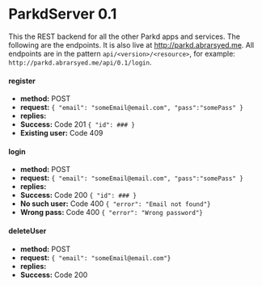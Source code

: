 # ParkdServer 0.1
This the REST backend for all the other Parkd apps and services. The following are the endpoints.
It is also live at http://parkd.abrarsyed.me. All endpoints are in the pattern ```api/<version>/<resource>```, for example: ```http://parkd.abrarsyed.me/api/0.1/login```.

#### register
- **method:** POST
- **request:** ```{ "email": "someEmail@email.com", "pass":"somePass" }``` 
- **replies:**
 - **Success:** Code 201 ```{ "id": ### } ```
 - **Existing user:** Code 409

#### login
- **method:** POST
- **request:** ```{ "email": "someEmail@email.com", "pass":"somePass" }``` 
- **replies:**
 - **Success:** Code 200 ```{ "id": ### } ```
 - **No such user:** Code 400 ```{ "error": "Email not found"}```
 - **Wrong pass:** Code 400 ```{ "error": "Wrong password"}```
 
#### deleteUser
- **method:** POST
- **request:** ```{ "email": "someEmail@email.com"}``` 
- **replies:**
- **Success:** Code 200
